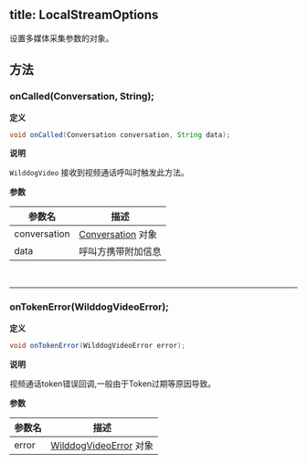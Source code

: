 title: LocalStreamOptions
-------------------------

设置多媒体采集参数的对象。

## 方法

### onCalled(Conversation, String);

**定义**   

```java
void onCalled(Conversation conversation, String data);
```

**说明**

`WilddogVideo` 接收到视频通话呼叫时触发此方法。

**参数**

| 参数名 | 描述 |
|---|---|
|conversation|[Conversation](/video/Android/api/conversation.html) 对象|
|data|呼叫方携带附加信息|

</br>

---

### onTokenError(WilddogVideoError);

**定义**   

```java
void onTokenError(WilddogVideoError error);
```

**说明**

视频通话token错误回调,一般由于Token过期等原因导致。

**参数**

| 参数名 | 描述 |
|---|---|
|error|[WilddogVideoError](/video/Android/api/wilddog-video-error.html) 对象|
